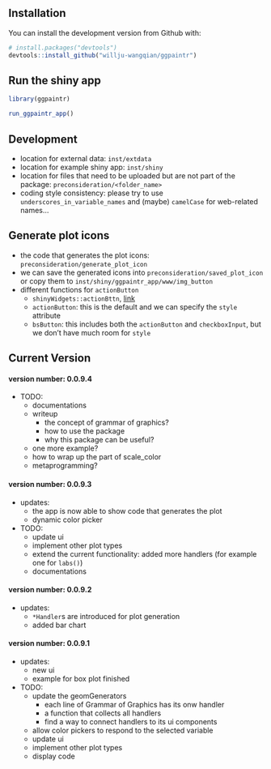 
## Installation

You can install the development version from Github with:

``` r
# install.packages("devtools")
devtools::install_github("willju-wangqian/ggpaintr")
```

## Run the shiny app

``` r
library(ggpaintr)

run_ggpaintr_app()
```

## Development

-   location for external data: `inst/extdata`
-   location for example shiny app: `inst/shiny`
-   location for files that need to be uploaded but are not part of the
    package: `preconsideration/<folder_name>`
-   coding style consistency: please try to use
    `underscores_in_variable_names` and (maybe) `camelCase` for
    web-related names…

## Generate plot icons

-   the code that generates the plot icons:
    `preconsideration/generate_plot_icon`
-   we can save the generated icons into
    `preconsideration/saved_plot_icon` or copy them to
    `inst/shiny/ggpaintr_app/www/img_button`
-   different functions for `actionButton`
    -   `shinyWidgets::actionBttn`, [link](https://bttn.surge.sh/)
    -   `actionButton`: this is the default and we can specify the
        `style` attribute
    -   `bsButton`: this includes both the `actionButton` and
        `checkboxInput`, but we don’t have much room for `style`

## Current Version

#### version number: 0.0.9.4

-   TODO:
    -   documentations
    -   writeup
        -   the concept of grammar of graphics?
        -   how to use the package
        -   why this package can be useful?
    -   one more example?
    -   how to wrap up the part of scale_color
    -   metaprogramming?

#### version number: 0.0.9.3

-   updates:
    -   the app is now able to show code that generates the plot
    -   dynamic color picker
-   TODO:
    -   update ui
    -   implement other plot types
    -   extend the current functionality: added more handlers (for
        example one for `labs()`)
    -   documentations

#### version number: 0.0.9.2

-   updates:
    -   `*Handler`s are introduced for plot generation
    -   added bar chart

#### version number: 0.0.9.1

-   updates:
    -   new ui
    -   example for box plot finished
-   TODO:
    -   update the geomGenerators
        -   each line of Grammar of Graphics has its onw handler
        -   a function that collects all handlers
        -   find a way to connect handlers to its ui components
    -   allow color pickers to respond to the selected variable
    -   update ui
    -   implement other plot types
    -   display code
